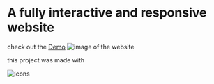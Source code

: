 <h1>A fully interactive and responsive website</h1>
check out the <a href="https://nex-gen-soulutions.vercel.app/">Demo</a>
<img href="/images/readMd1.png" alt="image of the website">
<p>this project was made with</p>
<img src="https://skillicons.dev/icons?i=svelte,vite,tailwindcss,html,javascript" alt="icons"/>

